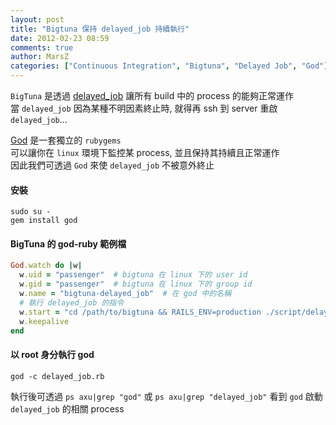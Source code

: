 ```yaml
---
layout: post
title: "Bigtuna 保持 delayed_job 持續執行"
date: 2012-02-23 08:59
comments: true
author: MarsZ
categories: ["Continuous Integration", "Bigtuna", "Delayed Job", "God"]
---
```

`BigTuna` 是透過 <a href="https://github.com/tobi/delayed_job" target="_blank">delayed_job</a> 讓所有 build 中的 process 的能夠正常運作  
當 `delayed_job` 因為某種不明因素終止時, 就得再 ssh 到 server 重啟 `delayed_job`...  

<!-- more -->

<a href="http://godrb.com/" target="_blank">God</a> 是一套獨立的 `rubygems`   
可以讓你在 `linux` 環境下監控某 process, 並且保持其持續且正常運作  
因此我們可透過 `God` 來使 `delayed_job` 不被意外終止  

#### 安裝

```
sudo su -
gem install god
```

#### BigTuna 的 god-ruby 範例檔

```ruby
God.watch do |w|
  w.uid = "passenger"  # bigtuna 在 linux 下的 user id
  w.gid = "passenger"  # bigtuna 在 linux 下的 group id
  w.name = "bigtuna-delayed_job"  # 在 god 中的名稱
  # 執行 delayed_job 的指令
  w.start = "cd /path/to/bigtuna && RAILS_ENV=production ./script/delayed_job start"
  w.keepalive 
end
```

#### 以 root 身分執行 god

```
god -c delayed_job.rb
```

執行後可透過 `ps axu|grep "god"` 或 `ps axu|grep "delayed_job"` 看到 `god` 啟動 `delayed_job` 的相關 process

 
